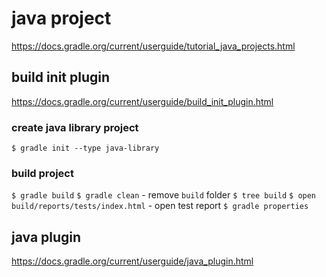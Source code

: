 # java project
https://docs.gradle.org/current/userguide/tutorial_java_projects.html

## build init plugin
https://docs.gradle.org/current/userguide/build_init_plugin.html

### create java library project

`$ gradle init --type java-library`

### build project

`$ gradle build`
`$ gradle clean` - remove `build` folder
`$ tree build`
`$ open build/reports/tests/index.html` - open test report
`$ gradle properties`

## java plugin
https://docs.gradle.org/current/userguide/java_plugin.html